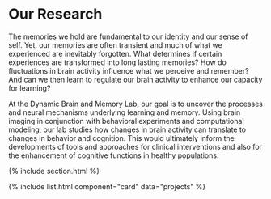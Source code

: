 ---
---

# Our Research

The memories we hold are fundamental to our identity and our sense of self. Yet, our memories are often transient and much of what we experienced are inevitably forgotten. What determines if certain experiences are transformed into long lasting memories? How do fluctuations in brain activity influence what we perceive and remember? And can we then  learn to regulate our brain activity to enhance our capacity for learning?

At the Dynamic Brain and Memory Lab, our goal is to uncover the processes and neural mechanisms underlying learning and memory. Using brain imaging in conjunction with behavioral experiments and computational modeling, our lab studies how changes in brain activity can translate to changes in behavior and cognition. This would ultimately inform the developments of tools and approaches for clinical interventions and also for the enhancement of cognitive functions in healthy populations.

{% include section.html %}

{% include list.html component="card" data="projects" %}


